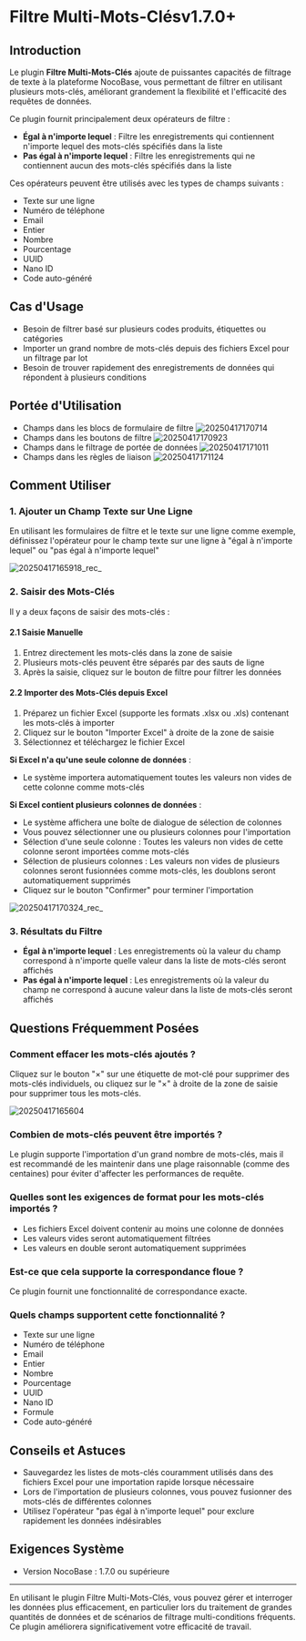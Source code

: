 # Filtre Multi-Mots-Clés<Badge>v1.7.0+</Badge>

<PluginInfo commercial="true" name="multi-keyword-filter"></PluginInfo>

## Introduction

Le plugin **Filtre Multi-Mots-Clés** ajoute de puissantes capacités de filtrage de texte à la plateforme NocoBase, vous permettant de filtrer en utilisant plusieurs mots-clés, améliorant grandement la flexibilité et l'efficacité des requêtes de données.

Ce plugin fournit principalement deux opérateurs de filtre :
- **Égal à n'importe lequel** : Filtre les enregistrements qui contiennent n'importe lequel des mots-clés spécifiés dans la liste
- **Pas égal à n'importe lequel** : Filtre les enregistrements qui ne contiennent aucun des mots-clés spécifiés dans la liste

Ces opérateurs peuvent être utilisés avec les types de champs suivants :
- Texte sur une ligne
- Numéro de téléphone
- Email
- Entier
- Nombre
- Pourcentage
- UUID
- Nano ID
- Code auto-généré

## Cas d'Usage

- Besoin de filtrer basé sur plusieurs codes produits, étiquettes ou catégories
- Importer un grand nombre de mots-clés depuis des fichiers Excel pour un filtrage par lot
- Besoin de trouver rapidement des enregistrements de données qui répondent à plusieurs conditions

## Portée d'Utilisation

- Champs dans les blocs de formulaire de filtre
![20250417170714](https://static-docs.nocobase.com/20250417170714.png)
- Champs dans les boutons de filtre
![20250417170923](https://static-docs.nocobase.com/20250417170923.png)
- Champs dans le filtrage de portée de données
![20250417171011](https://static-docs.nocobase.com/20250417171011.png)
- Champs dans les règles de liaison
![20250417171124](https://static-docs.nocobase.com/20250417171124.png)

## Comment Utiliser

### 1. Ajouter un Champ Texte sur Une Ligne

En utilisant les formulaires de filtre et le texte sur une ligne comme exemple, définissez l'opérateur pour le champ texte sur une ligne à "égal à n'importe lequel" ou "pas égal à n'importe lequel"

![20250417165918_rec_](https://static-docs.nocobase.com/20250417165918_rec_.gif)

### 2. Saisir des Mots-Clés

Il y a deux façons de saisir des mots-clés :

#### 2.1 Saisie Manuelle

1. Entrez directement les mots-clés dans la zone de saisie
2. Plusieurs mots-clés peuvent être séparés par des sauts de ligne
3. Après la saisie, cliquez sur le bouton de filtre pour filtrer les données

#### 2.2 Importer des Mots-Clés depuis Excel

1. Préparez un fichier Excel (supporte les formats .xlsx ou .xls) contenant les mots-clés à importer
2. Cliquez sur le bouton "Importer Excel" à droite de la zone de saisie
3. Sélectionnez et téléchargez le fichier Excel

**Si Excel n'a qu'une seule colonne de données** :
- Le système importera automatiquement toutes les valeurs non vides de cette colonne comme mots-clés

**Si Excel contient plusieurs colonnes de données** :
- Le système affichera une boîte de dialogue de sélection de colonnes
- Vous pouvez sélectionner une ou plusieurs colonnes pour l'importation
- Sélection d'une seule colonne : Toutes les valeurs non vides de cette colonne seront importées comme mots-clés
- Sélection de plusieurs colonnes : Les valeurs non vides de plusieurs colonnes seront fusionnées comme mots-clés, les doublons seront automatiquement supprimés
- Cliquez sur le bouton "Confirmer" pour terminer l'importation

![20250417170324_rec_](https://static-docs.nocobase.com/20250417170324_rec_.gif)

### 3. Résultats du Filtre

- **Égal à n'importe lequel** : Les enregistrements où la valeur du champ correspond à n'importe quelle valeur dans la liste de mots-clés seront affichés
- **Pas égal à n'importe lequel** : Les enregistrements où la valeur du champ ne correspond à aucune valeur dans la liste de mots-clés seront affichés

## Questions Fréquemment Posées

### Comment effacer les mots-clés ajoutés ?

Cliquez sur le bouton "×" sur une étiquette de mot-clé pour supprimer des mots-clés individuels, ou cliquez sur le "×" à droite de la zone de saisie pour supprimer tous les mots-clés.

![20250417165604](https://static-docs.nocobase.com/20250417165604.png)

### Combien de mots-clés peuvent être importés ?

Le plugin supporte l'importation d'un grand nombre de mots-clés, mais il est recommandé de les maintenir dans une plage raisonnable (comme des centaines) pour éviter d'affecter les performances de requête.

### Quelles sont les exigences de format pour les mots-clés importés ?

- Les fichiers Excel doivent contenir au moins une colonne de données
- Les valeurs vides seront automatiquement filtrées
- Les valeurs en double seront automatiquement supprimées

### Est-ce que cela supporte la correspondance floue ?

Ce plugin fournit une fonctionnalité de correspondance exacte.

### Quels champs supportent cette fonctionnalité ?

- Texte sur une ligne
- Numéro de téléphone
- Email
- Entier
- Nombre
- Pourcentage
- UUID
- Nano ID
- Formule
- Code auto-généré

## Conseils et Astuces

- Sauvegardez les listes de mots-clés couramment utilisés dans des fichiers Excel pour une importation rapide lorsque nécessaire
- Lors de l'importation de plusieurs colonnes, vous pouvez fusionner des mots-clés de différentes colonnes
- Utilisez l'opérateur "pas égal à n'importe lequel" pour exclure rapidement les données indésirables

## Exigences Système

- Version NocoBase : 1.7.0 ou supérieure

---

En utilisant le plugin Filtre Multi-Mots-Clés, vous pouvez gérer et interroger les données plus efficacement, en particulier lors du traitement de grandes quantités de données et de scénarios de filtrage multi-conditions fréquents. Ce plugin améliorera significativement votre efficacité de travail.
